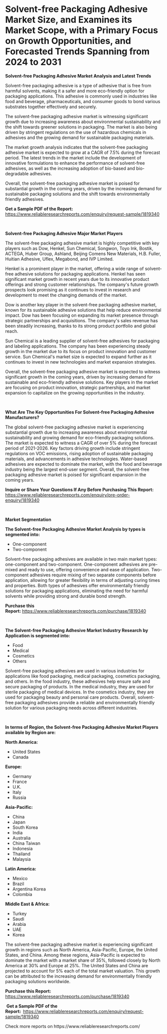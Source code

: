 <p><h1>Solvent-free Packaging Adhesive Market Size, and Examines its Market Scope, with a Primary Focus on Growth Opportunities, and Forecasted Trends Spanning from 2024 to 2031</h1></p><p><strong>Solvent-free Packaging Adhesive Market Analysis and Latest Trends</strong></p>
<p><p>Solvent-free packaging adhesive is a type of adhesive that is free from harmful solvents, making it a safer and more eco-friendly option for packaging applications. This adhesive is commonly used in industries like food and beverage, pharmaceuticals, and consumer goods to bond various substrates together effectively and securely.</p><p>The solvent-free packaging adhesive market is witnessing significant growth due to increasing awareness about environmental sustainability and the shift towards greener solutions in packaging. The market is also being driven by stringent regulations on the use of hazardous chemicals in adhesives and the growing demand for sustainable packaging materials.</p><p>The market growth analysis indicates that the solvent-free packaging adhesive market is expected to grow at a CAGR of 7.5% during the forecast period. The latest trends in the market include the development of innovative formulations to enhance the performance of solvent-free adhesives, as well as the increasing adoption of bio-based and bio-degradable adhesives.</p><p>Overall, the solvent-free packaging adhesive market is poised for substantial growth in the coming years, driven by the increasing demand for sustainable packaging solutions and the shift towards environmentally friendly adhesives.</p></p>
<p><strong>Get a Sample PDF of the Report:&nbsp;</strong> <a href="https://www.reliableresearchreports.com/enquiry/request-sample/1819340">https://www.reliableresearchreports.com/enquiry/request-sample/1819340</a></p>
<p>&nbsp;</p>
<p><strong>Solvent-free Packaging Adhesive Major Market Players</strong></p>
<p><p>The solvent-free packaging adhesive market is highly competitive with key players such as Dow, Henkel, Sun Chemical, Songwon, Toyo Ink, Bostik, ACTEGA, Huber Group, Ashland, Beijing Comens New Materials, H.B. Fuller, Huitian Adhesive, Uflex, Megabond, and IVP Limited. </p><p>Henkel is a prominent player in the market, offering a wide range of solvent-free adhesive solutions for packaging applications. Henkel has seen significant market growth in recent years due to its innovative product offerings and strong customer relationships. The company's future growth prospects look promising as it continues to invest in research and development to meet the changing demands of the market.</p><p>Dow is another key player in the solvent-free packaging adhesive market, known for its sustainable adhesive solutions that help reduce environmental impact. Dow has been focusing on expanding its market presence through strategic partnerships and acquisitions. The company's sales revenue has been steadily increasing, thanks to its strong product portfolio and global reach.</p><p>Sun Chemical is a leading supplier of solvent-free adhesives for packaging and labeling applications. The company has been experiencing steady growth in the market due to its focus on product innovation and customer service. Sun Chemical's market size is expected to expand further as it continues to invest in new technologies and market expansion strategies.</p><p>Overall, the solvent-free packaging adhesive market is expected to witness significant growth in the coming years, driven by increasing demand for sustainable and eco-friendly adhesive solutions. Key players in the market are focusing on product innovation, strategic partnerships, and market expansion to capitalize on the growing opportunities in the industry.</p></p>
<p>&nbsp;</p>
<p><strong>What Are The Key Opportunities For Solvent-free Packaging Adhesive Manufacturers?</strong></p>
<p><p>The global solvent-free packaging adhesive market is experiencing substantial growth due to increasing awareness about environmental sustainability and growing demand for eco-friendly packaging solutions. The market is expected to witness a CAGR of over 5% during the forecast period of 2021-2026. Key factors driving growth include stringent regulations on VOC emissions, rising adoption of sustainable packaging materials, and advancements in adhesive technologies. Water-based adhesives are expected to dominate the market, with the food and beverage industry being the largest end-user segment. Overall, the solvent-free packaging adhesive market is poised for significant expansion in the coming years.</p></p>
<p><strong>Inquire or Share Your Questions If Any Before Purchasing This Report:</strong> <a href="https://www.reliableresearchreports.com/enquiry/pre-order-enquiry/1819340">https://www.reliableresearchreports.com/enquiry/pre-order-enquiry/1819340</a></p>
<p>&nbsp;</p>
<p><strong>Market Segmentation</strong></p>
<p><strong>The Solvent-free Packaging Adhesive Market Analysis by types is segmented into:</strong></p>
<p><ul><li>One-component</li><li>Two-component</li></ul></p>
<p><p>Solvent-free packaging adhesives are available in two main market types: one-component and two-component. One-component adhesives are pre-mixed and ready to use, offering convenience and ease of application. Two-component adhesives require mixing of two separate components before application, allowing for greater flexibility in terms of adjusting curing times and properties. Both types of adhesives offer environmentally friendly solutions for packaging applications, eliminating the need for harmful solvents while providing strong and durable bond strength.</p></p>
<p><strong>Purchase this Report:&nbsp;</strong><a href="https://www.reliableresearchreports.com/purchase/1819340">https://www.reliableresearchreports.com/purchase/1819340</a></p>
<p>&nbsp;</p>
<p><strong>The Solvent-free Packaging Adhesive Market Industry Research by Application is segmented into:</strong></p>
<p><ul><li>Food</li><li>Medical</li><li>Cosmetics</li><li>Others</li></ul></p>
<p><p>Solvent-free packaging adhesives are used in various industries for applications like food packaging, medical packaging, cosmetics packaging, and others. In the food industry, these adhesives help ensure safe and secure packaging of products. In the medical industry, they are used for sterile packaging of medical devices. In the cosmetics industry, they are used for packaging beauty and personal care products. Overall, solvent-free packaging adhesives provide a reliable and environmentally friendly solution for various packaging needs across different industries.</p></p>
<p>&nbsp;</p>
<p><strong>In terms of Region, the Solvent-free Packaging Adhesive Market Players available by Region are:</strong></p>
<p>
    <p> <strong> North America: </strong>
        <ul>
            <li>United States</li>
            <li>Canada</li>
        </ul>
        </p> 
    <p> <strong> Europe: </strong>
        <ul>
            <li>Germany</li>
            <li>France</li>
            <li>U.K.</li>
            <li>Italy</li>
            <li>Russia</li>
        </ul>
        </p> 
    <p> <strong> Asia-Pacific: </strong>
        <ul>
            <li>China</li>
            <li>Japan</li>
            <li>South Korea</li>
            <li>India</li>
            <li>Australia</li>
            <li>China Taiwan</li>
            <li>Indonesia</li>
            <li>Thailand</li>
            <li>Malaysia</li>
        </ul>
        </p> 
    <p> <strong> Latin America: </strong>
        <ul>
            <li>Mexico</li>
            <li>Brazil</li>
            <li>Argentina Korea</li>
            <li>Colombia</li>
        </ul>
        </p> 
    <p> <strong> Middle East & Africa: </strong>
        <ul>
            <li>Turkey</li>
            <li>Saudi</li>
            <li>Arabia</li>
            <li>UAE</li>
            <li>Korea</li>
        </ul>
    </p>
    </p>
<p><p>The solvent-free packaging adhesive market is experiencing significant growth in regions such as North America, Asia-Pacific, Europe, the United States, and China. Among these regions, Asia-Pacific is expected to dominate the market with a market share of 35%, followed closely by North America at 30% and Europe at 25%. The United States and China are projected to account for 5% each of the total market valuation. This growth can be attributed to the increasing demand for environmentally friendly packaging solutions worldwide.</p></p>
<p><strong>Purchase this Report: </strong><a href="https://www.reliableresearchreports.com/purchase/1819340">https://www.reliableresearchreports.com/purchase/1819340</a></p>
<p>&nbsp;<strong>Get a Sample PDF of the Report:&nbsp;&nbsp;</strong><a href="https://www.reliableresearchreports.com/enquiry/request-sample/1819340">https://www.reliableresearchreports.com/enquiry/request-sample/1819340</a></p>
<p><strong></strong></p>
<p>Check more reports on https://www.reliableresearchreports.com/</p>